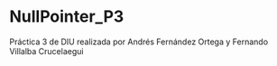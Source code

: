 # NullPointer_P3

Práctica 3 de DIU realizada por Andrés Fernández Ortega y Fernando Villalba Crucelaegui
